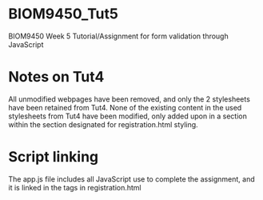 # BIOM9450_Tut5

BIOM9450 Week 5 Tutorial/Assignment for form validation through JavaScript

# Notes on Tut4

All unmodified webpages have been removed, and only the 2 stylesheets have been retained from Tut4.
None of the existing content in the used stylesheets from Tut4 have been modified,
only added upon in a section within the section designated for registration.html styling.

# Script linking

The app.js file includes all JavaScript use to complete the assignment, and it is linked in the <head>
tags in registration.html
